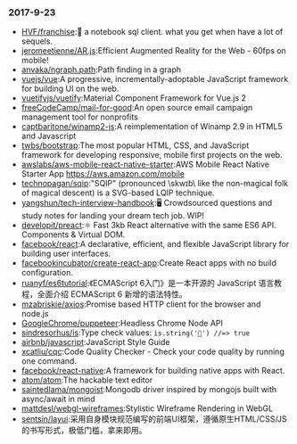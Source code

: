 ### 2017-9-23 
* [HVF/franchise](https://github.com//HVF/franchise):🍟 a notebook sql client. what you get when have a lot of sequels. 
* [jeromeetienne/AR.js](https://github.com//jeromeetienne/AR.js):Efficient Augmented Reality for the Web - 60fps on mobile! 
* [anvaka/ngraph.path](https://github.com//anvaka/ngraph.path):Path finding in a graph 
* [vuejs/vue](https://github.com//vuejs/vue):A progressive, incrementally-adoptable JavaScript framework for building UI on the web. 
* [vuetifyjs/vuetify](https://github.com//vuetifyjs/vuetify):Material Component Framework for Vue.js 2 
* [freeCodeCamp/mail-for-good](https://github.com//freeCodeCamp/mail-for-good):An open source email campaign management tool for nonprofits 
* [captbaritone/winamp2-js](https://github.com//captbaritone/winamp2-js):A reimplementation of Winamp 2.9 in HTML5 and Javascript 
* [twbs/bootstrap](https://github.com//twbs/bootstrap):The most popular HTML, CSS, and JavaScript framework for developing responsive, mobile first projects on the web. 
* [awslabs/aws-mobile-react-native-starter](https://github.com//awslabs/aws-mobile-react-native-starter):AWS Mobile React Native Starter App https://aws.amazon.com/mobile 
* [technopagan/sqip](https://github.com//technopagan/sqip):"SQIP" (pronounced \skwɪb\ like the non-magical folk of magical descent) is a SVG-based LQIP technique. 
* [yangshun/tech-interview-handbook](https://github.com//yangshun/tech-interview-handbook):🖥 Crowdsourced questions and study notes for landing your dream tech job. WIP! 
* [developit/preact](https://github.com//developit/preact):⚛️ Fast 3kb React alternative with the same ES6 API. Components & Virtual DOM. 
* [facebook/react](https://github.com//facebook/react):A declarative, efficient, and flexible JavaScript library for building user interfaces. 
* [facebookincubator/create-react-app](https://github.com//facebookincubator/create-react-app):Create React apps with no build configuration. 
* [ruanyf/es6tutorial](https://github.com//ruanyf/es6tutorial):《ECMAScript 6入门》是一本开源的 JavaScript 语言教程，全面介绍 ECMAScript 6 新增的语法特性。 
* [mzabriskie/axios](https://github.com//mzabriskie/axios):Promise based HTTP client for the browser and node.js 
* [GoogleChrome/puppeteer](https://github.com//GoogleChrome/puppeteer):Headless Chrome Node API 
* [sindresorhus/is](https://github.com//sindresorhus/is):Type check values: `is.string('🦄') //=> true` 
* [airbnb/javascript](https://github.com//airbnb/javascript):JavaScript Style Guide 
* [xcatliu/cqc](https://github.com//xcatliu/cqc):Code Quality Checker - Check your code quality by running one command. 
* [facebook/react-native](https://github.com//facebook/react-native):A framework for building native apps with React. 
* [atom/atom](https://github.com//atom/atom):The hackable text editor 
* [saintedlama/mongoist](https://github.com//saintedlama/mongoist):Mongodb driver inspired by mongojs built with async/await in mind 
* [mattdesl/webgl-wireframes](https://github.com//mattdesl/webgl-wireframes):Stylistic Wireframe Rendering in WebGL 
* [sentsin/layui](https://github.com//sentsin/layui):采用自身模块规范编写的前端UI框架，遵循原生HTML/CSS/JS的书写形式，极低门槛，拿来即用。 
